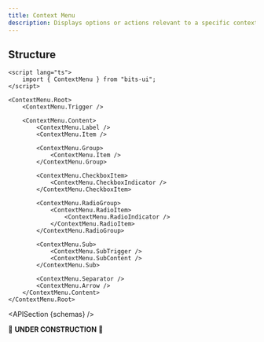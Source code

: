 ```yaml
---
title: Context Menu
description: Displays options or actions relevant to a specific context or selected item, triggered by a right-click.
---
```


<script>
	import { APISection, ComponentPreview, ContextMenuDemo } from '@/components'
	export let schemas;
</script>

<ComponentPreview name="context-menu-demo" comp="ContextMenu">

<ContextMenuDemo slot="preview" />

</ComponentPreview>

## Structure

```svelte
<script lang="ts">
	import { ContextMenu } from "bits-ui";
</script>

<ContextMenu.Root>
	<ContextMenu.Trigger />

	<ContextMenu.Content>
		<ContextMenu.Label />
		<ContextMenu.Item />

		<ContextMenu.Group>
			<ContextMenu.Item />
		</ContextMenu.Group>

		<ContextMenu.CheckboxItem>
			<ContextMenu.CheckboxIndicator />
		</ContextMenu.CheckboxItem>

		<ContextMenu.RadioGroup>
			<ContextMenu.RadioItem>
				<ContextMenu.RadioIndicator />
			</ContextMenu.RadioItem>
		</ContextMenu.RadioGroup>

		<ContextMenu.Sub>
			<ContextMenu.SubTrigger />
			<ContextMenu.SubContent />
		</ContextMenu.Sub>

		<ContextMenu.Separator />
		<ContextMenu.Arrow />
	</ContextMenu.Content>
</ContextMenu.Root>
```

<APISection {schemas} />

🚧 **UNDER CONSTRUCTION** 🚧
